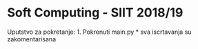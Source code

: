 # Soft Computing - SIIT 2018/19

Uputstvo za pokretanje:
    1. Pokrenuti main.py
    * sva iscrtavanja su zakomentarisana
